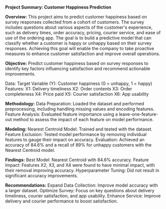 **Project Summary: Customer Happiness Prediction**

**Overview:**
This project aims to predict customer happiness based on survey responses collected from a cohort of customers. The survey includes questions about various aspects of the customer's experience, such as delivery times, order accuracy, pricing, courier service, and ease of use of the ordering app. The goal is to build a predictive model that can classify whether a customer is happy or unhappy based on their survey responses. Achieving this goal will enable the company to take proactive measures to enhance customer satisfaction and improve overall operations.

**Objective:**
Predict customer happiness based on survey responses to identify key factors influencing satisfaction and recommend actionable improvements.

Data:
Target Variable (Y): Customer happiness (0 = unhappy, 1 = happy)
Features:
X1: Delivery timeliness
X2: Order contents
X3: Order completeness
X4: Price paid
X5: Courier satisfaction
X6: App usability

**Methodology:**
Data Preparation: Loaded the dataset and performed preprocessing, including handling missing values and encoding features.
Feature Analysis: Evaluated feature importance using a leave-one-feature-out method to assess the impact of each feature on model performance.

**Modeling:**
Nearest Centroid Model: Trained and tested with the dataset.
Feature Exclusion: Tested model performance by removing individual features to gauge their impact on accuracy.
Evaluation: Achieved an accuracy of 84.6% and a recall of 89% for unhappy customers with the Nearest Centroid model.


**Findings:**
Best Model: Nearest Centroid with 84.6% accuracy.
Feature Impact: Features X2, X3, and X4 were found to have minimal impact, with their removal improving accuracy.
Hyperparameter Tuning: Did not result in significant accuracy improvements.


**Recommendations:**
Expand Data Collection: Improve model accuracy with a larger dataset.
Optimize Survey: Focus on key questions about delivery timeliness, courier satisfaction, and app usability.
Enhance Service: Improve delivery and courier performance to boost satisfaction.

